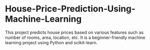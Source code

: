 # House-Price-Prediction-Using-Machine-Learning
This project predicts house prices based on various features such as number of rooms, area, location, etc. It is a beginner-friendly machine learning project using Python and scikit-learn.
